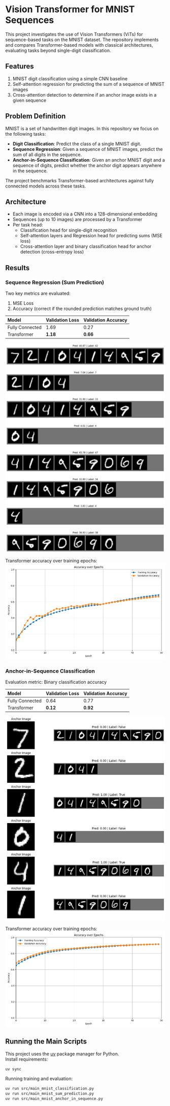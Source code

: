 # Vision Transformer for MNIST Sequences
This project investigates the use of Vision Transformers (ViTs) for sequence-based tasks on the MNIST dataset. 
The repository implements and compares Transformer-based models with classical architectures, evaluating tasks beyond single-digit classification.


## Features
1. MNIST digit classification using a simple CNN baseline
2. Self-attention regression for predicting the sum of a sequence of MNIST images
3. Cross-attention detection to determine if an anchor image exists in a given sequence


## Problem Definition
MNIST is a set of handwritten digit images. In this repository we focus on the following tasks:
- **Digit Classification**: Predict the class of a single MNIST digit.  
- **Sequence Regression**: Given a sequence of MNIST images, predict the sum of all digits in the sequence.  
- **Anchor-in-Sequence Classification**: Given an anchor MNIST digit and a sequence of digits, predict whether the anchor digit appears anywhere in the sequence.  

The project benchmarks Transformer-based architectures against fully connected models across these tasks.


## Architecture
- Each image is encoded via a CNN into a 128-dimensional embedding
- Sequences (up to 10 images) are processed by a Transformer
- Per task head:
  - Classification head for single-digit recognition
  - Self-attention layers and Regression head for predicting sums (MSE loss)
  - Cross-attention layer and binary classification head for anchor detection (cross-entropy loss)


## Results

### Sequence Regression (Sum Prediction)
Two key metrics are evaluated:
1. MSE Loss
2. Accuracy (correct if the rounded prediction matches ground truth)

| Model           | Validation Loss | Validation Accuracy |
| :-------------- | :-------------- | :------------------ |
| Fully Connected | 1.69            | 0.27                |
| Transformer     | **1.18**        | **0.66**            |

![Example images from a sequence](https://github.com/kobybibas/vit_for_mnist/blob/main/figures/sequence_sum__transformer__predictions_0.png?raw=true)

Transformer accuracy over training epochs:
![Transformer accuracy](https://github.com/kobybibas/vit_for_mnist/blob/main/figures/sequence_sum__transformer__accuracy_over_epochs.png?raw=true)



### Anchor-in-Sequence Classification
Evaluation metric: Binary classification accuracy

| Model           | Validation Loss | Validation Accuracy |
| :-------------- | :-------------- | :------------------ |
| Fully Connected | 0.64            | 0.77                |
| Transformer     | **0.12**        | **0.92**            |


![Example images from a sequence](https://github.com/kobybibas/vit_for_mnist/blob/main/figures/anchor_in_seq__transformer__predictions_0.png?raw=true)

Transformer accuracy over training epochs:
![Transformer accuracy](https://github.com/kobybibas/vit_for_mnist/blob/main/figures/anchor_in_seq__transformer__accuracy_over_epochs.png?raw=true)



## Running the Main Scripts

This project uses the [uv](https://github.com/astral-sh/uv) package manager for Python.  
Install requirements:
```
uv sync
```

Running training and evaluation:
```
uv run src/main_mnist_classification.py
uv run src/main_mnist_sum_prediction.py
uv run src/main_mnist_anchor_in_sequence.py
```
